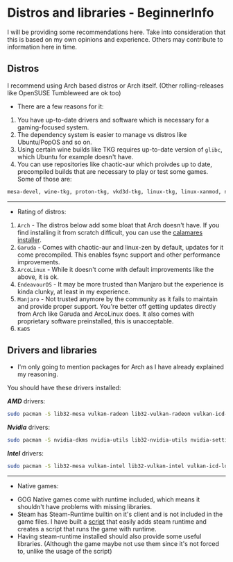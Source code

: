 # Distros and libraries - BeginnerInfo

I will be providing some recommendations here. Take into consideration that this is based on my own opinions and experience. Others may contribute to information here in time.

## Distros

I recommend using Arch based distros or Arch itself. (Other rolling-releases like OpenSUSE Tumbleweed are ok too)

* There are a few reasons for it:

1. You have up-to-date drivers and software which is necessary for a gaming-focused system.
2. The dependency system is easier to manage vs distros like Ubuntu/PopOS and so on.
3. Using certain wine builds like TKG requires up-to-date version of `glibc`, which Ubuntu for example doesn't have.
4. You can use repositories like chaotic-aur which proivdes up to date, precompiled builds that are necessary to play or test some games. Some of those are:
```sh
mesa-devel, wine-tkg, proton-tkg, vkd3d-tkg, linux-tkg, linux-xanmod, nvidia-dev drivers and so on.
```
------------------------------------------------------------------------------------------------------------------

* Rating of distros:
1. `Arch` - The distros below add some bloat that Arch doesn't have. If you find installing it from scratch difficult, you can use the [calamares installer](https://sourceforge.net/projects/blue-arch-installer/).
2. `Garuda` - Comes with chaotic-aur and linux-zen by default, updates for it come precompiled. This enables fsync support and other performance improvements.
3. `ArcoLinux` - While it doesn't come with default improvements like the above, it is ok.
4. `EndeavourOS` - It may be more trusted than Manjaro but the experience is kinda clunky, at least in my experience.
5. `Manjaro` - Not trusted anymore by the community as it fails to maintain and provide proper support. You're better off getting updates directly from Arch like Garuda and ArcoLinux does. It also comes with proprietary software preinstalled, this is unacceptable.
6. `KaOS`

## Drivers and libraries

- I'm only going to mention packages for Arch as I have already explained my reasoning.

You should have these drivers installed:<br>

***AMD*** drivers:
```sh
sudo pacman -S lib32-mesa vulkan-radeon lib32-vulkan-radeon vulkan-icd-loader lib32-vulkan-icd-loader
```

***Nvidia*** drivers:
```sh
sudo pacman -S nvidia-dkms nvidia-utils lib32-nvidia-utils nvidia-settings vulkan-icd-loader lib32-vulkan-icd-loader
```

***Intel*** drivers:
```sh
sudo pacman -S lib32-mesa vulkan-intel lib32-vulkan-intel vulkan-icd-loader lib32-vulkan-icd-loader
```
------------------------------------------------------------------------------------------------------------------
* Native games:
- GOG Native games come with runtime included, which means it shouldn't have problems with missing libraries.
- Steam has Steam-Runtime builtin on it's client and is not included in the game files. I have built a [script](http://it7otdanqu7ktntxzm427cba6i53w6wlanlh23v5i3siqmos47pzhvyd.onion/johncena141/Linux_Game_Pirates/src/branch/master/Tools/Runtime-Installer) that easily adds steam runtime and creates a script that runs the game with runtime.
- Having steam-runtime installed should also provide some useful libraries. (Although the game maybe not use them since it's not forced to, unlike the usage of the script)